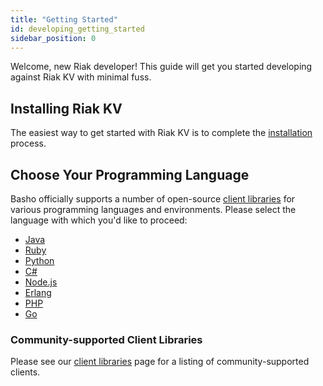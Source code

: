 ```yaml
---
title: "Getting Started"
id: developing_getting_started
sidebar_position: 0
---
```


[install index]: ../../setup/installing
[dev client libraries]: ../../developing/client-libraries

Welcome, new Riak developer! This guide will get you started developing
against Riak KV with minimal fuss.

## Installing Riak KV

The easiest way to get started with Riak KV is to complete the
[installation][install index] process.

## Choose Your Programming Language

Basho officially supports a number of open-source [client libraries][dev client libraries]
for various programming languages and environments. Please select the
language with which you'd like to proceed:

* [Java](java)
* [Ruby](ruby)
* [Python](python)
* [C#](csharp)
* [Node.js](nodejs)
* [Erlang](erlang)
* [PHP](php)
* [Go](golang)

### Community-supported Client Libraries

Please see our [client libraries][dev client libraries] page for a listing of
community-supported clients.
